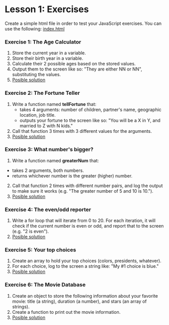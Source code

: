 # Lesson 1: Exercises

Create a simple html file in order to test your JavaScript exercises. You can use the following: [index.html](https://github.com/NicolasRonsmans/globant-js-course/blob/lesson-01/lesson-01/exercises/index.html)

### Exercise 1: The Age Calculator
1. Store the current year in a variable.
2. Store their birth year in a variable.
3. Calculate their 2 possible ages based on the stored values.
4. Output them to the screen like so: "They are either NN or NN", substituting the values.
5. [Posible solution](https://github.com/NicolasRonsmans/globant-js-course/blob/lesson-01/lesson-01/exercises/solutions/solution-01.js)

### Exercise 2: The Fortune Teller

1. Write a function named **tellFortune** that:
    * takes 4 arguments: number of children, partner's name, geographic location, job title.
    * outputs your fortune to the screen like so: "You will be a X in Y, and married to Z with N kids."
2. Call that function 3 times with 3 different values for the arguments.
3. [Posible solution](https://github.com/NicolasRonsmans/globant-js-course/blob/lesson-01/lesson-01/exercises/solutions/solution-02.js)

### Exercise 3: What number's bigger?

1. Write a function named **greaterNum** that:
 * takes 2 arguments, both numbers.
 * returns whichever number is the greater (higher) number.
2. Call that function 2 times with different number pairs, and log the output to make sure it works (e.g. "The greater number of 5 and 10 is 10.").
3. [Posible solution](https://github.com/NicolasRonsmans/globant-js-course/blob/lesson-01/lesson-01/exercises/solutions/solution-03.js)

### Exercise 4: The even/odd reporter

1. Write a for loop that will iterate from 0 to 20. For each iteration, it will check if the current number is even or odd, and report that to the screen (e.g. "2 is even").
2. [Posible solution](https://github.com/NicolasRonsmans/globant-js-course/blob/lesson-01/lesson-01/exercises/solutions/solution-04.js)

### Exercise 5: Your top choices

1. Create an array to hold your top choices (colors, presidents, whatever).
2. For each choice, log to the screen a string like: "My #1 choice is blue."
3. [Posible solution](https://github.com/NicolasRonsmans/globant-js-course/blob/lesson-01/lesson-01/exercises/solutions/solution-05.js)

### Exercise 6: The Movie Database

1. Create an object to store the following information about your favorite movie: title (a string), duration (a number), and stars (an array of strings).
2. Create a function to print out the movie information.
3. [Posible solution](https://github.com/NicolasRonsmans/globant-js-course/blob/lesson-01/lesson-01/exercises/solutions/solution-06.js)


